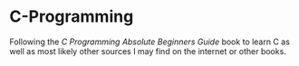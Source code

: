 # C-Programming

Following the *C Programming Absolute Beginners Guide* book to learn C as well as most likely other sources I may find on the internet or other books.
